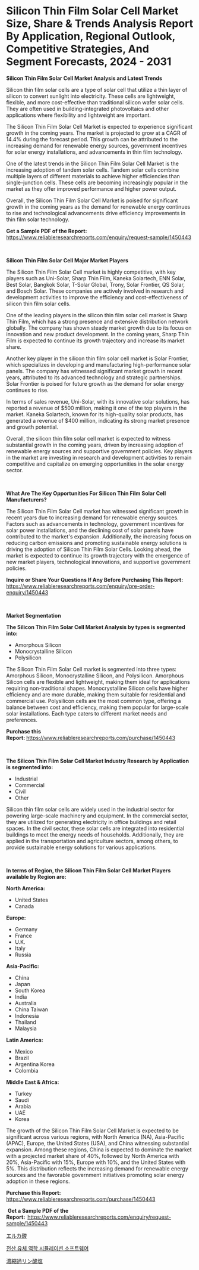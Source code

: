 <p><h1>Silicon Thin Film Solar Cell Market Size, Share & Trends Analysis Report By Application, Regional Outlook, Competitive Strategies, And Segment Forecasts, 2024 - 2031</h1></p><p><strong>Silicon Thin Film Solar Cell Market Analysis and Latest Trends</strong></p>
<p><p>Silicon thin film solar cells are a type of solar cell that utilize a thin layer of silicon to convert sunlight into electricity. These cells are lightweight, flexible, and more cost-effective than traditional silicon wafer solar cells. They are often used in building-integrated photovoltaics and other applications where flexibility and lightweight are important.</p><p>The Silicon Thin Film Solar Cell Market is expected to experience significant growth in the coming years. The market is projected to grow at a CAGR of 14.4% during the forecast period. This growth can be attributed to the increasing demand for renewable energy sources, government incentives for solar energy installations, and advancements in thin film technology.</p><p>One of the latest trends in the Silicon Thin Film Solar Cell Market is the increasing adoption of tandem solar cells. Tandem solar cells combine multiple layers of different materials to achieve higher efficiencies than single-junction cells. These cells are becoming increasingly popular in the market as they offer improved performance and higher power output.</p><p>Overall, the Silicon Thin Film Solar Cell Market is poised for significant growth in the coming years as the demand for renewable energy continues to rise and technological advancements drive efficiency improvements in thin film solar technology.</p></p>
<p><strong>Get a Sample PDF of the Report:&nbsp;</strong> <a href="https://www.reliableresearchreports.com/enquiry/request-sample/1450443">https://www.reliableresearchreports.com/enquiry/request-sample/1450443</a></p>
<p>&nbsp;</p>
<p><strong>Silicon Thin Film Solar Cell Major Market Players</strong></p>
<p><p>The Silicon Thin Film Solar Cell market is highly competitive, with key players such as Uni-Solar, Sharp Thin Film, Kaneka Solartech, ENN Solar, Best Solar, Bangkok Solar, T-Solar Global, Trony, Solar Frontier, QS Solar, and Bosch Solar. These companies are actively involved in research and development activities to improve the efficiency and cost-effectiveness of silicon thin film solar cells.</p><p>One of the leading players in the silicon thin film solar cell market is Sharp Thin Film, which has a strong presence and extensive distribution network globally. The company has shown steady market growth due to its focus on innovation and new product development. In the coming years, Sharp Thin Film is expected to continue its growth trajectory and increase its market share.</p><p>Another key player in the silicon thin film solar cell market is Solar Frontier, which specializes in developing and manufacturing high-performance solar panels. The company has witnessed significant market growth in recent years, attributed to its advanced technology and strategic partnerships. Solar Frontier is poised for future growth as the demand for solar energy continues to rise.</p><p>In terms of sales revenue, Uni-Solar, with its innovative solar solutions, has reported a revenue of $500 million, making it one of the top players in the market. Kaneka Solartech, known for its high-quality solar products, has generated a revenue of $400 million, indicating its strong market presence and growth potential.</p><p>Overall, the silicon thin film solar cell market is expected to witness substantial growth in the coming years, driven by increasing adoption of renewable energy sources and supportive government policies. Key players in the market are investing in research and development activities to remain competitive and capitalize on emerging opportunities in the solar energy sector.</p></p>
<p>&nbsp;</p>
<p><strong>What Are The Key Opportunities For Silicon Thin Film Solar Cell Manufacturers?</strong></p>
<p><p>The Silicon Thin Film Solar Cell market has witnessed significant growth in recent years due to increasing demand for renewable energy sources. Factors such as advancements in technology, government incentives for solar power installations, and the declining cost of solar panels have contributed to the market's expansion. Additionally, the increasing focus on reducing carbon emissions and promoting sustainable energy solutions is driving the adoption of Silicon Thin Film Solar Cells. Looking ahead, the market is expected to continue its growth trajectory with the emergence of new market players, technological innovations, and supportive government policies.</p></p>
<p><strong>Inquire or Share Your Questions If Any Before Purchasing This Report:</strong> <a href="https://www.reliableresearchreports.com/enquiry/pre-order-enquiry/1450443">https://www.reliableresearchreports.com/enquiry/pre-order-enquiry/1450443</a></p>
<p>&nbsp;</p>
<p><strong>Market Segmentation</strong></p>
<p><strong>The Silicon Thin Film Solar Cell Market Analysis by types is segmented into:</strong></p>
<p><ul><li>Amorphous Silicon</li><li>Monocrystalline Silicon</li><li>Polysilicon</li></ul></p>
<p><p>The Silicon Thin Film Solar Cell market is segmented into three types: Amorphous Silicon, Monocrystalline Silicon, and Polysilicon. Amorphous Silicon cells are flexible and lightweight, making them ideal for applications requiring non-traditional shapes. Monocrystalline Silicon cells have higher efficiency and are more durable, making them suitable for residential and commercial use. Polysilicon cells are the most common type, offering a balance between cost and efficiency, making them popular for large-scale solar installations. Each type caters to different market needs and preferences.</p></p>
<p><strong>Purchase this Report:&nbsp;</strong><a href="https://www.reliableresearchreports.com/purchase/1450443">https://www.reliableresearchreports.com/purchase/1450443</a></p>
<p>&nbsp;</p>
<p><strong>The Silicon Thin Film Solar Cell Market Industry Research by Application is segmented into:</strong></p>
<p><ul><li>Industrial</li><li>Commercial</li><li>Civil</li><li>Other</li></ul></p>
<p><p>Silicon thin film solar cells are widely used in the industrial sector for powering large-scale machinery and equipment. In the commercial sector, they are utilized for generating electricity in office buildings and retail spaces. In the civil sector, these solar cells are integrated into residential buildings to meet the energy needs of households. Additionally, they are applied in the transportation and agriculture sectors, among others, to provide sustainable energy solutions for various applications.</p></p>
<p>&nbsp;</p>
<p><strong>In terms of Region, the Silicon Thin Film Solar Cell Market Players available by Region are:</strong></p>
<p>
    <p> <strong> North America: </strong>
        <ul>
            <li>United States</li>
            <li>Canada</li>
        </ul>
        </p> 
    <p> <strong> Europe: </strong>
        <ul>
            <li>Germany</li>
            <li>France</li>
            <li>U.K.</li>
            <li>Italy</li>
            <li>Russia</li>
        </ul>
        </p> 
    <p> <strong> Asia-Pacific: </strong>
        <ul>
            <li>China</li>
            <li>Japan</li>
            <li>South Korea</li>
            <li>India</li>
            <li>Australia</li>
            <li>China Taiwan</li>
            <li>Indonesia</li>
            <li>Thailand</li>
            <li>Malaysia</li>
        </ul>
        </p> 
    <p> <strong> Latin America: </strong>
        <ul>
            <li>Mexico</li>
            <li>Brazil</li>
            <li>Argentina Korea</li>
            <li>Colombia</li>
        </ul>
        </p> 
    <p> <strong> Middle East & Africa: </strong>
        <ul>
            <li>Turkey</li>
            <li>Saudi</li>
            <li>Arabia</li>
            <li>UAE</li>
            <li>Korea</li>
        </ul>
    </p>
    </p>
<p><p>The growth of the Silicon Thin Film Solar Cell Market is expected to be significant across various regions, with North America (NA), Asia-Pacific (APAC), Europe, the United States (USA), and China witnessing substantial expansion. Among these regions, China is expected to dominate the market with a projected market share of 40%, followed by North America with 20%, Asia-Pacific with 15%, Europe with 10%, and the United States with 5%. This distribution reflects the increasing demand for renewable energy sources and the favorable government initiatives promoting solar energy adoption in these regions.</p></p>
<p><strong>Purchase this Report: </strong><a href="https://www.reliableresearchreports.com/purchase/1450443">https://www.reliableresearchreports.com/purchase/1450443</a></p>
<p>&nbsp;<strong>Get a Sample PDF of the Report:&nbsp;&nbsp;</strong><a href="https://www.reliableresearchreports.com/enquiry/request-sample/1450443">https://www.reliableresearchreports.com/enquiry/request-sample/1450443</a></p>
<p><strong></strong></p>
<p><p><a href="https://medium.com/@lilliandach1969/%E3%82%A8%E3%83%AB%E3%82%B7%E3%82%AF%E9%85%B8%E3%81%AE%E5%B8%82%E5%A0%B4%E5%88%86%E6%9E%90-%E3%81%9D%E3%81%AEcagr-%E5%B8%82%E5%A0%B4%E3%82%BB%E3%82%B0%E3%83%A1%E3%83%B3%E3%83%86%E3%83%BC%E3%82%B7%E3%83%A7%E3%83%B3-%E3%81%8A%E3%82%88%E3%81%B3%E4%B8%96%E7%95%8C%E3%81%AE%E6%A5%AD%E7%95%8C%E6%A6%82%E8%A6%81-74e02d6320bf">エルカ酸</a></p><p><a href="https://github.com/fernandotryO5lson96765/Market-Research-Report-List-1/blob/main/570372815332.md">전산 유체 역학 시뮬레이션 소프트웨어</a></p><p><a href="https://medium.com/@cierrahayes94/%E6%BF%83%E7%B8%AE%E3%82%B9%E3%83%BC%E3%83%91%E3%83%BC%E3%83%AA%E3%83%B3%E9%85%B8%E5%A1%A9%E5%B8%82%E5%A0%B4%E3%81%AF-%E5%B8%82%E5%A0%B4%E3%82%B7%E3%82%A7%E3%82%A2-%E3%82%B5%E3%82%A4%E3%82%BA-%E3%81%8A%E3%82%88%E3%81%B32031%E5%B9%B4%E3%81%BE%E3%81%A7%E3%81%AE%E4%BA%88%E6%B8%AC%E3%82%92%E9%87%8D%E7%82%B9%E3%81%AB%E3%81%97%E3%81%A6%E3%81%84%E3%81%BE%E3%81%99-5d1727bf5952">濃縮過リン酸塩</a></p></p>